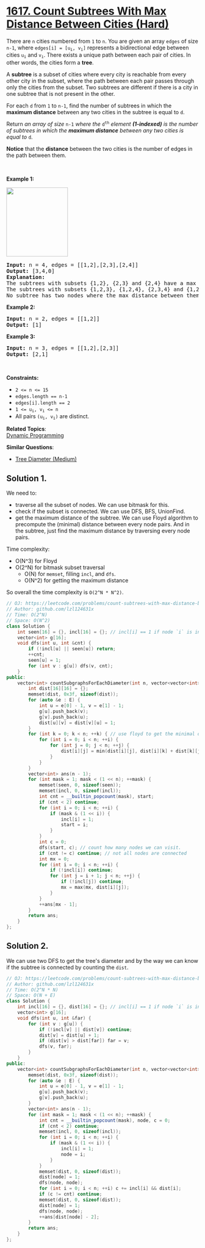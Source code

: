 # [1617. Count Subtrees With Max Distance Between Cities (Hard)](https://leetcode.com/problems/count-subtrees-with-max-distance-between-cities/)

<p>There are <code>n</code> cities numbered from <code>1</code> to <code>n</code>. You are given an array <code>edges</code> of size <code>n-1</code>, where <code>edges[i] = [u<sub>i</sub>, v<sub>i</sub>]</code> represents a bidirectional edge between cities <code>u<sub>i</sub></code> and <code>v<sub>i</sub></code>. There exists a unique path between each pair of cities. In other words, the cities form a <strong>tree</strong>.</p>

<p>A <strong>subtree</strong> is a subset of cities where every city is reachable from every other city in the subset, where the path between each pair passes through only the cities from the subset. Two subtrees are different if there is a city in one subtree that is not present in the other.</p>

<p>For each <code>d</code> from <code>1</code> to <code>n-1</code>, find the number of subtrees in which the <strong>maximum distance</strong> between any two cities in the subtree is equal to <code>d</code>.</p>

<p>Return <em>an array of size</em> <code>n-1</code> <em>where the </em><code>d<sup>th</sup></code><em> </em><em>element <strong>(1-indexed)</strong> is the number of subtrees in which the <strong>maximum distance</strong> between any two cities is equal to </em><code>d</code>.</p>

<p><strong>Notice</strong>&nbsp;that&nbsp;the <strong>distance</strong> between the two cities is the number of edges in the path between them.</p>

<p>&nbsp;</p>
<p><strong>Example 1:</strong></p>

<p><strong><img alt="" src="https://assets.leetcode.com/uploads/2020/09/21/p1.png" style="width: 161px; height: 181px;"></strong></p>

<pre><strong>Input:</strong> n = 4, edges = [[1,2],[2,3],[2,4]]
<strong>Output:</strong> [3,4,0]
<strong>Explanation:
</strong>The subtrees with subsets {1,2}, {2,3} and {2,4} have a max distance of 1.
The subtrees with subsets {1,2,3}, {1,2,4}, {2,3,4} and {1,2,3,4} have a max distance of 2.
No subtree has two nodes where the max distance between them is 3.
</pre>

<p><strong>Example 2:</strong></p>

<pre><strong>Input:</strong> n = 2, edges = [[1,2]]
<strong>Output:</strong> [1]
</pre>

<p><strong>Example 3:</strong></p>

<pre><strong>Input:</strong> n = 3, edges = [[1,2],[2,3]]
<strong>Output:</strong> [2,1]
</pre>

<p>&nbsp;</p>
<p><strong>Constraints:</strong></p>

<ul>
	<li><code>2 &lt;= n &lt;= 15</code></li>
	<li><code>edges.length == n-1</code></li>
	<li><code>edges[i].length == 2</code></li>
	<li><code>1 &lt;= u<sub>i</sub>, v<sub>i</sub> &lt;= n</code></li>
	<li>All pairs <code>(u<sub>i</sub>, v<sub>i</sub>)</code> are distinct.</li>
</ul>


**Related Topics**:  
[Dynamic Programming](https://leetcode.com/tag/dynamic-programming/)

**Similar Questions**:
* [Tree Diameter (Medium)](https://leetcode.com/problems/tree-diameter/)

## Solution 1.

We need to:
* traverse all the subset of nodes. We can use bitmask for this.
* check if the subset is connected. We can use DFS, BFS, UnionFind.
* get the maximum distance of the subtree. We can use Floyd algorithm to precompute the (minimal) distance between every node pairs. And in the subtree, just find the maximum distance by traversing every node pairs.

Time complexity:
* O(N^3) for Floyd
* O(2^N) for bitmask subset traversal
  * O(N) for `memset`, filling `incl`, and `dfs`.
  * O(N^2) for getting the maximum distance

So overall the time complexity is `O(2^N * N^2)`.

```cpp
// OJ: https://leetcode.com/problems/count-subtrees-with-max-distance-between-cities/
// Author: github.com/lzl124631x
// Time: O(2^N)
// Space: O(N^2)
class Solution {
    int seen[16] = {}, incl[16] = {}; // incl[i] == 1 if node `i` is included in mask
    vector<int> g[16];
    void dfs(int u, int &cnt) {
        if (!incl[u] || seen[u]) return;
        ++cnt;
        seen[u] = 1;
        for (int v : g[u]) dfs(v, cnt);
    }
public:
    vector<int> countSubgraphsForEachDiameter(int n, vector<vector<int>>& E) {
        int dist[16][16] = {};
        memset(dist, 0x3f, sizeof(dist));
        for (auto &e : E) {
            int u = e[0] - 1, v = e[1] - 1;
            g[u].push_back(v);
            g[v].push_back(u);
            dist[u][v] = dist[v][u] = 1;
        }
        for (int k = 0; k < n; ++k) { // use floyd to get the minimal distance between every two nodes.
            for (int i = 0; i < n; ++i) {
                for (int j = 0; j < n; ++j) {
                    dist[i][j] = min(dist[i][j], dist[i][k] + dist[k][j]);
                }
            }
        }
        vector<int> ans(n - 1);
        for (int mask = 1; mask < (1 << n); ++mask) {
            memset(seen, 0, sizeof(seen));
            memset(incl, 0, sizeof(incl));
            int cnt = __builtin_popcount(mask), start;
            if (cnt < 2) continue;
            for (int i = 0; i < n; ++i) {
                if (mask & (1 << i)) {
                    incl[i] = 1;
                    start = i;
                }
            }
            int c = 0;
            dfs(start, c); // count how many nodes we can visit.
            if (cnt != c) continue; // not all nodes are connected
            int mx = 0;
            for (int i = 0; i < n; ++i) {
                if (!incl[i]) continue;
                for (int j = i + 1; j < n; ++j) {
                    if (!incl[j]) continue;
                    mx = max(mx, dist[i][j]);
                }
            }
            ++ans[mx - 1];
        }
        return ans;
    }
};
```

## Solution 2.

We can use two DFS to get the tree's diameter and by the way we can know if the subtree is connected by counting the `dist`.

```cpp
// OJ: https://leetcode.com/problems/count-subtrees-with-max-distance-between-cities/
// Author: github.com/lzl124631x
// Time: O(2^N * N)
// Space: O(N + E)
class Solution {
    int incl[16] = {}, dist[16] = {}; // incl[i] == 1 if node `i` is included in mask
    vector<int> g[16];
    void dfs(int u, int &far) {
        for (int v : g[u]) {
            if (!incl[v] || dist[v]) continue;
            dist[v] = dist[u] + 1;
            if (dist[v] > dist[far]) far = v;
            dfs(v, far);
        }
    }
public:
    vector<int> countSubgraphsForEachDiameter(int n, vector<vector<int>>& E) {
        memset(dist, 0x3f, sizeof(dist));
        for (auto &e : E) {
            int u = e[0] - 1, v = e[1] - 1;
            g[u].push_back(v);
            g[v].push_back(u);
        }
        vector<int> ans(n - 1);
        for (int mask = 1; mask < (1 << n); ++mask) {
            int cnt = __builtin_popcount(mask), node, c = 0;
            if (cnt < 2) continue;
            memset(incl, 0, sizeof(incl));
            for (int i = 0; i < n; ++i) {
                if (mask & (1 << i)) {
                    incl[i] = 1;
                    node = i;
                }
            }
            memset(dist, 0, sizeof(dist));
            dist[node] = 1;
            dfs(node, node);
            for (int i = 0; i < n; ++i) c += incl[i] && dist[i];
            if (c != cnt) continue;
            memset(dist, 0, sizeof(dist));
            dist[node] = 1;
            dfs(node, node);
            ++ans[dist[node] - 2];
        }
        return ans;
    }
};
```